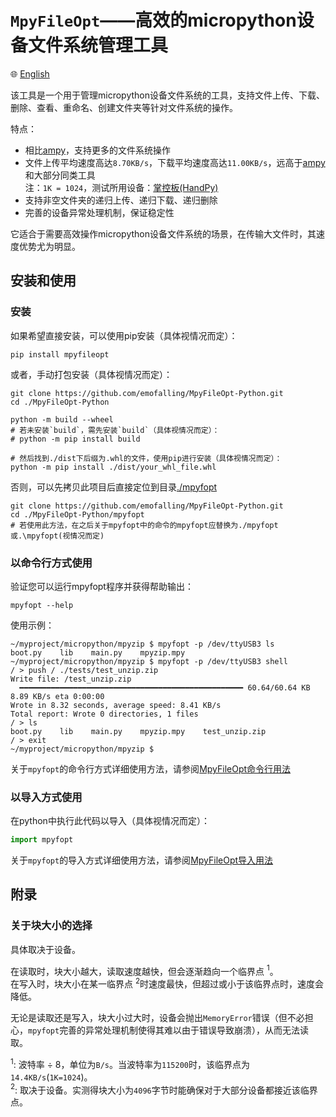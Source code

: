 # `MpyFileOpt`——高效的micropython设备文件系统管理工具

🌐 [English](./README.md)

该工具是一个用于管理micropython设备文件系统的工具，支持文件上传、下载、删除、查看、重命名、创建文件夹等针对文件系统的操作。

特点：

- 相比[ampy](https://github.com/scientifichackers/ampy)，支持更多的文件系统操作
- 文件上传平均速度高达`8.70KB/s`，下载平均速度高达`11.00KB/s`，远高于[ampy](https://github.com/scientifichackers/ampy)和大部分同类工具  
注：`1K = 1024`，测试所用设备：[掌控板(HandPy)](https://labplus.cn/handPy)
- 支持非空文件夹的递归上传、递归下载、递归删除
- 完善的设备异常处理机制，保证稳定性

它适合于需要高效操作micropython设备文件系统的场景，在传输大文件时，其速度优势尤为明显。

## 安装和使用

### 安装

如果希望直接安装，可以使用pip安装（具体视情况而定）：

```shell
pip install mpyfileopt
```

或者，手动打包安装（具体视情况而定）：

```shell
git clone https://github.com/emofalling/MpyFileOpt-Python.git
cd ./MpyFileOpt-Python

python -m build --wheel
# 若未安装`build`，需先安装`build`（具体视情况而定）：
# python -m pip install build

# 然后找到./dist下后缀为.whl的文件，使用pip进行安装（具体视情况而定）：
python -m pip install ./dist/your_whl_file.whl
```

否则，可以先拷贝此项目后直接定位到目录[./mpyfopt](./mpyfopt)

```shell
git clone https://github.com/emofalling/MpyFileOpt-Python.git
cd ./MpyFileOpt-Python/mpyfopt
# 若使用此方法，在之后关于mpyfopt中的命令的mpyfopt应替换为./mpyfopt或.\mpyfopt(视情况而定)
```

### 以命令行方式使用

验证您可以运行mpyfopt程序并获得帮助输出：

```shell
mpyfopt --help
```

使用示例：

```shell
~/myproject/micropython/mpyzip $ mpyfopt -p /dev/ttyUSB3 ls
boot.py    lib    main.py    mpyzip.mpy
~/myproject/micropython/mpyzip $ mpyfopt -p /dev/ttyUSB3 shell
/ > push / ./tests/test_unzip.zip
Write file: /test_unzip.zip
  ━━━━━━━━━━━━━━━━━━━━━━━━━━━━━━━━━━━━━━━━━━━━━━━━━━ 60.64/60.64 KB 8.89 KB/s eta 0:00:00
Wrote in 8.32 seconds, average speed: 8.41 KB/s
Total report: Wrote 0 directories, 1 files
/ > ls
boot.py    lib    main.py    mpyzip.mpy    test_unzip.zip
/ > exit
~/myproject/micropython/mpyzip $
```

关于`mpyfopt`的命令行方式详细使用方法，请参阅[MpyFileOpt命令行用法](./docs/cli_usage_zh.md)

### 以导入方式使用

在python中执行此代码以导入（具体视情况而定）：

```python
import mpyfopt
```

关于`mpyfopt`的导入方式详细使用方法，请参阅[MpyFileOpt导入用法](./docs/import_usage_zh.md)

## 附录

### 关于块大小的选择

具体取决于设备。

在读取时，块大小越大，读取速度越快，但会逐渐趋向一个临界点 $^1$。  
在写入时，块大小在某一临界点 $^2$时速度最快，但超过或小于该临界点时，速度会降低。

无论是读取还是写入，块大小过大时，设备会抛出`MemoryError`错误（但不必担心，`mpyfopt`完善的异常处理机制使得其难以由于错误导致崩溃），从而无法读取。  

$^1$: 波特率 ÷ 8，单位为`B/s`。当波特率为`115200`时，该临界点为`14.4KB/s`(`1K=1024`)。  
$^2$: 取决于设备。实测得块大小为`4096`字节时能确保对于大部分设备都接近该临界点。

